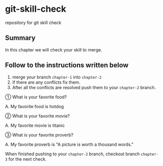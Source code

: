# git-skill-check
repository for git skill check

## Summary
In this chapter we will check your skill to merge.

## Follow to the instructions written below
1. merge your branch `chapter-1` into `chapter-2`
2. If there are any conflicts fix them.
3. After all the conflicts are resolved push them to your `chapter-2` branch.

① What is your favorite food?

A. My favorite food is hotdog

② What is your favorite movie?

A. My favorite movie is titanic

③ What is your favorite proverb?

A. My favorite proverb is "A picture is worth a thousand words."


When finished pushing to your `chapter-2` branch, checkout branch `chapter-3` for the next check.

